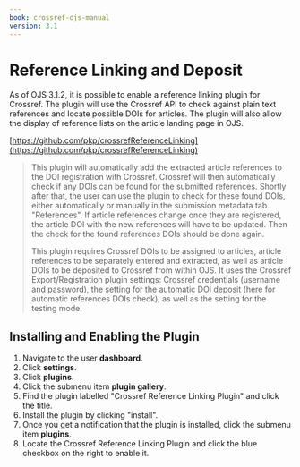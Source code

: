 ```yaml
---
book: crossref-ojs-manual
version: 3.1
---
```

# Reference Linking and Deposit

As of OJS 3.1.2, it is possible to enable a reference linking plugin for Crossref. The plugin will use the Crossref API to check against plain text references and locate possible DOIs for articles. The plugin will also allow the display of reference lists on the article landing page in OJS.

[https://github.com/pkp/crossrefReferenceLinking](https://github.com/pkp/crossrefReferenceLinking)

>This plugin will automatically add the extracted article references to the DOI registration with Crossref. Crossref will then automatically check if any DOIs can be found for the submitted references. Shortly after that, the user can use the plugin to check for these found DOIs, either automatically or manually in the submission metadata tab "References". If article references change once they are registered, the article DOI with the new references will have to be updated. Then the check for the found references DOIs should be done again.
>
>This plugin requires Crossref DOIs to be assigned to articles, article references to be separately entered and extracted, as well as article DOIs to be deposited to Crossref from within OJS. It uses the Crossref Export/Registration plugin settings: Crossref credentials (username and password), the setting for the automatic DOI deposit (here for automatic references DOIs check), as well as the setting for the testing mode.

## Installing and Enabling the Plugin

1. Navigate to the user **dashboard**.
2. Click **settings**.
3. Click **plugins**.
4. Click the submenu item **plugin gallery**.
5. Find the plugin labelled "Crossref Reference Linking Plugin" and click the title.
6. Install the plugin by clicking "install".
7. Once you get a notification that the plugin is installed, click the submenu item **plugins**.
8. Locate the Crossref Reference Linking Plugin and click the blue checkbox on the right to enable it.
